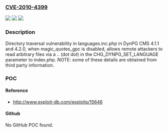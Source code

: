### [CVE-2010-4399](https://cve.mitre.org/cgi-bin/cvename.cgi?name=CVE-2010-4399)
![](https://img.shields.io/static/v1?label=Product&message=n%2Fa&color=blue)
![](https://img.shields.io/static/v1?label=Version&message=n%2Fa&color=blue)
![](https://img.shields.io/static/v1?label=Vulnerability&message=n%2Fa&color=brighgreen)

### Description

Directory traversal vulnerability in languages.inc.php in DynPG CMS 4.1.1 and 4.2.0, when magic_quotes_gpc is disabled, allows remote attackers to read arbitrary files via a .. (dot dot) in the CHG_DYNPG_SET_LANGUAGE parameter to index.php.  NOTE: some of these details are obtained from third party information.

### POC

#### Reference
- http://www.exploit-db.com/exploits/15646

#### Github
No GitHub POC found.

